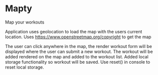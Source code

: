 # Mapty
Map your workouts

Application uses geolocation to load the map with the users current location.
Uses https://www.openstreetmap.org/copyright to get the map

The user can click anywhere in the map, the render workout form will be displayed where the user can submit a new workout.
The workout will be added rendered on the map and added to the workout list.
Added local storage functionality so workout will be saved.
Use reset() in console to reset local storage.
